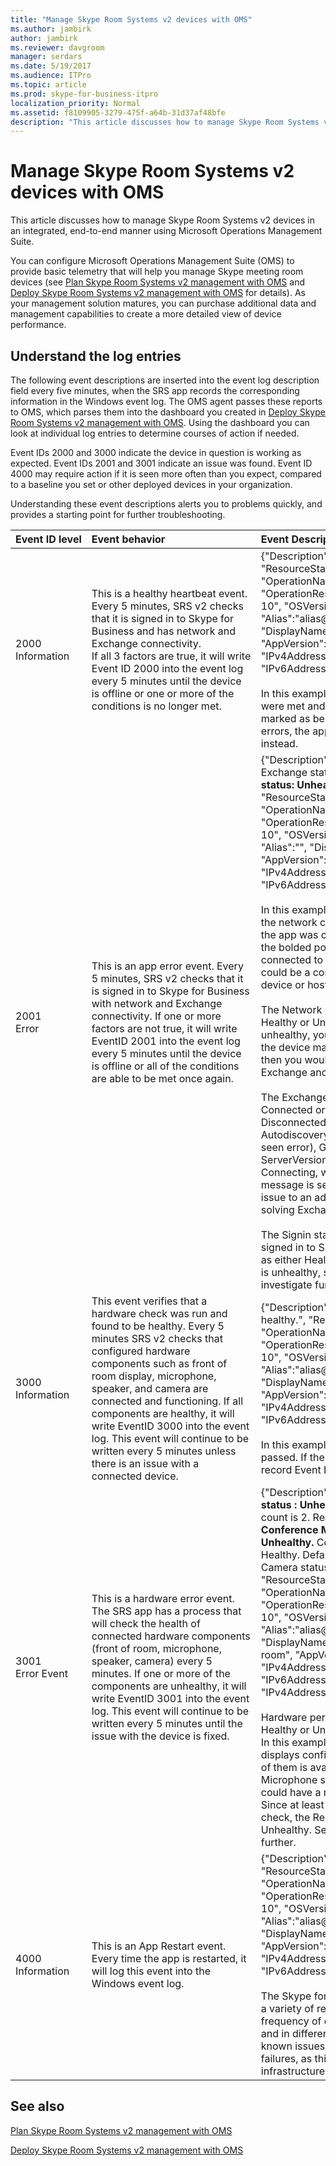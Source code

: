 ```yaml
---
title: "Manage Skype Room Systems v2 devices with OMS"
ms.author: jambirk
author: jambirk
ms.reviewer: davgroom
manager: serdars
ms.date: 5/19/2017
ms.audience: ITPro
ms.topic: article
ms.prod: skype-for-business-itpro
localization_priority: Normal
ms.assetid: f8109905-3279-475f-a64b-31d37af48bfe
description: "This article discusses how to manage Skype Room Systems v2 devices in an integrated, end-to-end manner using Microsoft Operations Management Suite."
---
```


# Manage Skype Room Systems v2 devices with OMS

This article discusses how to manage Skype Room Systems v2 devices in an integrated, end-to-end manner using Microsoft Operations Management Suite.

You can configure Microsoft Operations Management Suite (OMS) to provide basic telemetry that will help you manage Skype meeting room devices (see [Plan Skype Room Systems v2 management with OMS](../../plan-your-deployment/clients-and-devices/oms-management.md) and [Deploy Skype Room Systems v2 management with OMS](../../deploy/deploy-clients/with-oms.md) for details). As your management solution matures, you can purchase additional data and management capabilities to create a more detailed view of device performance.

## Understand the log entries

The following event descriptions are inserted into the event log description field every five minutes, when the SRS app records the corresponding information in the Windows event log. The OMS agent passes these reports to OMS, which parses them into the dashboard you created in [Deploy Skype Room Systems v2 management with OMS](../../deploy/deploy-clients/with-oms.md). Using the dashboard you can look at individual log entries to determine courses of action if needed. 

Event IDs 2000 and 3000 indicate the device in question is working as expected. Event IDs 2001 and 3001 indicate an issue was found. Event ID 4000 may require action if it is seen more often than you expect, compared to a baseline you set or other deployed devices in your organization.

Understanding these event descriptions alerts you to problems quickly, and provides a starting point for further troubleshooting.

| Event&nbsp;ID&nbsp;level|Event&nbsp;behavior&nbsp;&nbsp;&nbsp;&nbsp;&nbsp;&nbsp;&nbsp;&nbsp;&nbsp;&nbsp;&nbsp;&nbsp;&nbsp;&nbsp;&nbsp;&nbsp;&nbsp;&nbsp;&nbsp;&nbsp;&nbsp;&nbsp;&nbsp;&nbsp;&nbsp;&nbsp;&nbsp;&nbsp;&nbsp;&nbsp;&nbsp;&nbsp;|Event&nbsp;Description&nbsp;&nbsp;&nbsp;&nbsp;&nbsp;&nbsp;&nbsp;&nbsp;&nbsp;&nbsp;&nbsp;&nbsp;&nbsp;&nbsp;&nbsp;&nbsp;&nbsp;&nbsp;&nbsp;&nbsp;&nbsp;&nbsp;&nbsp;&nbsp;&nbsp;&nbsp;&nbsp;&nbsp;&nbsp;&nbsp;&nbsp;&nbsp;|
|:---    |:---   |:---  |
| 2000  <br> Information | This is a healthy heartbeat event. Every 5 minutes, SRS v2 checks that it is signed in to Skype for Business and has network and Exchange connectivity. <br> If all 3 factors are true, it will write Event ID 2000 into the event log every 5 minutes until the device is offline or one or more of the conditions is no longer met. | {"Description":"Heartbeat is healthy.", "ResourceState":"Healthy", "OperationName":"Heartbeat", "OperationResult":"Pass", "OS":"Windows 10", "OSVersion":"10.0.14393.693", "Alias":"alias<span></span>@contoso.com",  "DisplayName":"Display name", "AppVersion":"1.0.38.0", "IPv4Address":"10.10.10.10",  "IPv6Address":"IP v6 address"} <br><br> In this example, all heartbeat conditions were met and the SRS v2 device was marked as being healthy. If there were errors, the app would record Event ID 2001 instead. |
| 2001  <br> Error | This is an app error event. Every 5 minutes, SRS v2 checks that it is signed in to Skype for Business with network and Exchange connectivity. If one or more factors are not true, it will write EventID 2001 into the event log every 5 minutes until the device is offline or all of the conditions are able to be met once again.  | {"Description":"Network status : Healthy. Exchange status : Connected. **Signin status: Unhealthy.** ", "ResourceState":"Unhealthy", "OperationName":"Heartbeat", "OperationResult":"Fail", "OS":"Windows 10", "OSVersion":"10.0.14393.693", "Alias":"", "DisplayName":"Display Name", "AppVersion":"1.0.38.0", "IPv4Address":"10.10.10.10", "IPv6Address":"ip v6 address"} <br><br>  In this example, the SRSv2 determined that the network connection was healthy and the app was connected to Exchange, but the bolded portion indicates the app is not connected to Skype for Business. This could be a configuration issue on the device or host.  <br> <br> The Network status will show as either Healthy or Unhealthy. If the status is unhealthy, you may have a network issue or the device may have been unplugged (but then you would probably also have Exchange and Skype for Business errors).  <br><br> The Exchange Status will show as either Connected or one of the following: Disconnected, Connecting, AutodiscoveryError (the most commonly seen error), GeneralError, or ServerVersionNotSupported. If the status is Connecting, wait until the next health message is sent, for other errors refer the issue to an admin with experience in solving Exchange issues.  <br><br>  The Signin status (indicating the app is signed in to Skype for Business) will show as either Healthy or Unhealthy. If the status is unhealthy, send a technician to investigate further. |
| 3000  <br> Information | This event verifies that a hardware check was run and found to be healthy. Every 5 minutes SRS v2 checks that configured hardware components such as front of room display, microphone, speaker, and camera are connected and functioning. If all components are healthy, it will write EventID 3000 into the event log. This event will continue to be written every 5 minutes unless there is an issue with a connected device.  <br> | {"Description":"HardwareCheckEngine is healthy.",  "ResourceState":"Healthy", "OperationName":"HardwareCheckEngine",  "OperationResult":"Pass", "OS":"Windows 10",  "OSVersion":"10.0.14393.693", "Alias":"alias<span></span>@contoso.com", "DisplayName":"Display Name", "AppVersion":"1.0.38.0",  "IPv4Address":"10.10.10.10", "IPv6Address":"ip v6 address"}  <br><br> In this example, all hardware checks were passed. If there were errors,   the app would record Event ID 3001 instead. |
| 3001  <br> Error Event  | This is a hardware error event. The SRS app has a process that will check the health of connected hardware components (front of room, microphone, speaker, camera) every 5 minutes. If one or more of the components are unhealthy, it will write EventID 3001 into the event log. This event will continue to be written every 5 minutes until the issue with the device is fixed.   | {"Description":" **Front of Room Display status : Unhealthy.** Configured display count is 2. Real display count is 0. **Conference Microphone status : Unhealthy.** Conference Speaker status : Healthy. Default Speaker status : Healthy. Camera status : Healthy.", "ResourceState":"Unhealthy", "OperationName":"HardwareCheckEngine", "OperationResult":"Fail", "OS":"Windows 10", "OSVersion":"10.0.14393.1198", "Alias":"alias<span></span>@contoso.com", "DisplayName":"Yosemite conference room", "AppVersion":"2.0.58.0", "IPv4Address":"10.10.10.10", "IPv6Address":"IPv6Address", "IPv4Address2":"10.10.10.10"} <br><br>  Hardware peripherals are shown as either Healthy or Unhealthy. <br> In this example, there are two front of room displays configured, and currently neither of them is available. The Conference Microphone status is unhealthy, which could have a number of possible causes. Since at least one resource did not pass the check, the ResourceState is listed as Unhealthy. Send a technician to investigate further. |
| 4000  <br> Information  <br> | This is an App Restart event. Every time the app is restarted, it will log this event into the Windows event log.  <br> | {"Description":"App restarts.", "ResourceState":"Healthy", "OperationName":"Restart", "OperationResult":"Pass", "OS":"Windows 10", "OSVersion":"10.0.14393.693", "Alias":"alias<span></span>@domain.com", "DisplayName":"Display Name", "AppVersion":"1.0.38.0", "IPv4Address":"10.10.10.10", "IPv6Address":"ip v6 address"} <br><br> The Skype for Business app may restart for a variety of reasons. compare the restart frequency of devices in the same building and in different buildings, keeping in mind known issues like power fluctuations and failures, as this may provide clues to infrastructure problems.|


## See also
 

[Plan Skype Room Systems v2 management with OMS](../../plan-your-deployment/clients-and-devices/oms-management.md)

[Deploy Skype Room Systems v2 management with OMS](../../deploy/deploy-clients/with-oms.md)